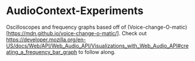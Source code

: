 # AudioContext-Experiments

Oscilloscopes and frequency graphs based off of (Voice-change-O-matic)[https://mdn.github.io/voice-change-o-matic/]. Check out https://developer.mozilla.org/en-US/docs/Web/API/Web_Audio_API/Visualizations_with_Web_Audio_API#creating_a_frequency_bar_graph to follow along.
